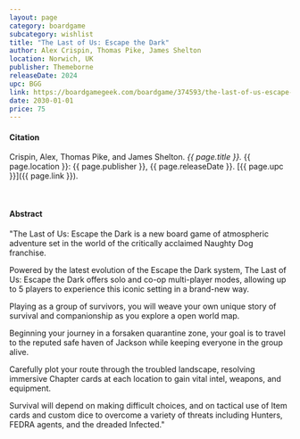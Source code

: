 ```yaml
---
layout: page
category: boardgame
subcategory: wishlist
title: "The Last of Us: Escape the Dark"
author: Alex Crispin, Thomas Pike, James Shelton
location: Norwich, UK
publisher: Themeborne
releaseDate: 2024
upc: BGG
link: https://boardgamegeek.com/boardgame/374593/the-last-of-us-escape-the-dark
date: 2030-01-01
price: 75
---
```


#### Citation

Crispin, Alex, Thomas Pike, and James Shelton. *{{ page.title }}.* {{ page.location }}: {{ page.publisher }}, {{ page.releaseDate }}. [{{ page.upc }}]({{ page.link }}).

<br>


#### Abstract

"The Last of Us: Escape the Dark is a new board game of atmospheric adventure set in the world of the critically acclaimed Naughty Dog franchise.

Powered by the latest evolution of the Escape the Dark system, The Last of Us: Escape the Dark offers solo and co-op multi-player modes, allowing up to 5 players to experience this iconic setting in a brand-new way.

Playing as a group of survivors, you will weave your own unique story of survival and companionship as you explore a open world map.

Beginning your journey in a forsaken quarantine zone, your goal is to travel to the reputed safe haven of Jackson while keeping everyone in the group alive.

Carefully plot your route through the troubled landscape, resolving immersive Chapter cards at each location to gain vital intel, weapons, and equipment.

Survival will depend on making difficult choices, and on tactical use of Item cards and custom dice to overcome a variety of threats including Hunters, FEDRA agents, and the dreaded Infected."
